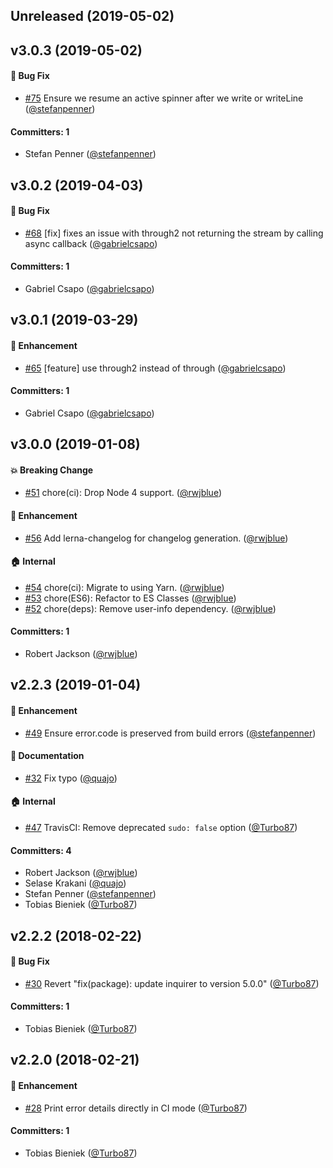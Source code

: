 ## Unreleased (2019-05-02)

## v3.0.3 (2019-05-02)

#### :bug: Bug Fix
* [#75](https://github.com/ember-cli/console-ui/pull/75) Ensure we resume an active spinner after we write or writeLine ([@stefanpenner](https://github.com/stefanpenner))

#### Committers: 1
- Stefan Penner ([@stefanpenner](https://github.com/stefanpenner))

## v3.0.2 (2019-04-03)

#### :bug: Bug Fix
* [#68](https://github.com/ember-cli/console-ui/pull/68) [fix] fixes an issue with through2 not returning the stream by calling async callback ([@gabrielcsapo](https://github.com/gabrielcsapo))

#### Committers: 1
- Gabriel Csapo ([@gabrielcsapo](https://github.com/gabrielcsapo))

##  v3.0.1 (2019-03-29)

#### :rocket: Enhancement
* [#65](https://github.com/ember-cli/console-ui/pull/65) [feature] use through2 instead of through ([@gabrielcsapo](https://github.com/gabrielcsapo))

#### Committers: 1
- Gabriel Csapo ([@gabrielcsapo](https://github.com/gabrielcsapo))

## v3.0.0 (2019-01-08)

#### :boom: Breaking Change
* [#51](https://github.com/ember-cli/console-ui/pull/51) chore(ci): Drop Node 4 support. ([@rwjblue](https://github.com/rwjblue))

#### :rocket: Enhancement
* [#56](https://github.com/ember-cli/console-ui/pull/56) Add lerna-changelog for changelog generation. ([@rwjblue](https://github.com/rwjblue))

#### :house: Internal
* [#54](https://github.com/ember-cli/console-ui/pull/54) chore(ci): Migrate to using Yarn. ([@rwjblue](https://github.com/rwjblue))
* [#53](https://github.com/ember-cli/console-ui/pull/53) chore(ES6): Refactor to ES Classes ([@rwjblue](https://github.com/rwjblue))
* [#52](https://github.com/ember-cli/console-ui/pull/52) chore(deps): Remove user-info dependency. ([@rwjblue](https://github.com/rwjblue))

#### Committers: 1
- Robert Jackson ([@rwjblue](https://github.com/rwjblue))

## v2.2.3 (2019-01-04)

#### :rocket: Enhancement
* [#49](https://github.com/ember-cli/console-ui/pull/49) Ensure error.code is preserved from build errors ([@stefanpenner](https://github.com/stefanpenner))

#### :memo: Documentation
* [#32](https://github.com/ember-cli/console-ui/pull/32) Fix typo ([@quajo](https://github.com/quajo))

#### :house: Internal
* [#47](https://github.com/ember-cli/console-ui/pull/47) TravisCI: Remove deprecated `sudo: false` option ([@Turbo87](https://github.com/Turbo87))

#### Committers: 4
- Robert Jackson ([@rwjblue](https://github.com/rwjblue))
- Selase Krakani ([@quajo](https://github.com/quajo))
- Stefan Penner ([@stefanpenner](https://github.com/stefanpenner))
- Tobias Bieniek ([@Turbo87](https://github.com/Turbo87))


## v2.2.2 (2018-02-22)

#### :bug: Bug Fix
* [#30](https://github.com/ember-cli/console-ui/pull/30) Revert "fix(package): update inquirer to version 5.0.0" ([@Turbo87](https://github.com/Turbo87))

#### Committers: 1
- Tobias Bieniek ([@Turbo87](https://github.com/Turbo87))


## v2.2.0 (2018-02-21)

#### :rocket: Enhancement
* [#28](https://github.com/ember-cli/console-ui/pull/28) Print error details directly in CI mode ([@Turbo87](https://github.com/Turbo87))

#### Committers: 1
- Tobias Bieniek ([@Turbo87](https://github.com/Turbo87))
